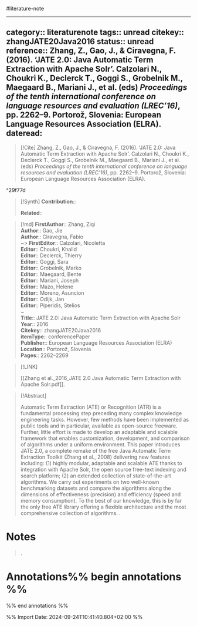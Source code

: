 #literature-note 

---
category:: literaturenote
tags:: unread
citekey:: zhangJATE20Java2016
status:: unread
reference:: Zhang, Z., Gao, J., & Ciravegna, F. (2016). ‘JATE 2.0: Java Automatic Term Extraction with Apache Solr’. Calzolari N., Choukri K., Declerck T., Goggi S., Grobelnik M., Maegaard B., Mariani J., et al. (eds) _Proceedings of the tenth international conference on language resources and evaluation (LREC’16)_, pp. 2262–9. Portorož, Slovenia: European Language Resources Association (ELRA).
dateread:
---

> [!Cite]
> Zhang, Z., Gao, J., & Ciravegna, F. (2016). ‘JATE 2.0: Java Automatic Term Extraction with Apache Solr’. Calzolari N., Choukri K., Declerck T., Goggi S., Grobelnik M., Maegaard B., Mariani J., et al. (eds) _Proceedings of the tenth international conference on language resources and evaluation (LREC’16)_, pp. 2262–9. Portorož, Slovenia: European Language Resources Association (ELRA).

^29f77d

>[!Synth]
>**Contribution**:: 
>
>**Related**:: 
>

>[!md]
> **FirstAuthor**:: Zhang, Ziqi  
> **Author**:: Gao, Jie  
> **Author**:: Ciravegna, Fabio  
~> **FirstEditor**:: Calzolari, Nicoletta  
> **Editor**:: Choukri, Khalid  
> **Editor**:: Declerck, Thierry  
> **Editor**:: Goggi, Sara  
> **Editor**:: Grobelnik, Marko  
> **Editor**:: Maegaard, Bente  
> **Editor**:: Mariani, Joseph  
> **Editor**:: Mazo, Helene  
> **Editor**:: Moreno, Asuncion  
> **Editor**:: Odijk, Jan  
> **Editor**:: Piperidis, Stelios  
~    
> **Title**:: JATE 2.0: Java Automatic Term Extraction with Apache Solr  
> **Year**:: 2016   
> **Citekey**:: zhangJATE20Java2016  
> **itemType**:: conferencePaper  
> **Publisher**:: European Language Resources Association (ELRA)  
> **Location**:: Portorož, Slovenia   
> **Pages**:: 2262–2269    

> [!LINK] 
>
> [[Zhang et al._2016_JATE 2.0 Java Automatic Term Extraction with Apache Solr.pdf]].

> [!Abstract]
>
> Automatic Term Extraction (ATE) or Recognition (ATR) is a fundamental processing step preceding many complex knowledge engineering tasks. However, few methods have been implemented as public tools and in particular, available as open-source freeware. Further, little effort is made to develop an adaptable and scalable framework that enables customization, development, and comparison of algorithms under a uniform environment. This paper introduces JATE 2.0, a complete remake of the free Java Automatic Term Extraction Toolkit (Zhang et al., 2008) delivering new features including: (1) highly modular, adaptable and scalable ATE thanks to integration with Apache Solr, the open source free-text indexing and search platform; (2) an extended collection of state-of-the-art algorithms. We carry out experiments on two well-known benchmarking datasets and compare the algorithms along the dimensions of effectiveness (precision) and efficiency (speed and memory consumption). To the best of our knowledge, this is by far the only free ATE library offering a flexible architecture and the most comprehensive collection of algorithms.
>.
> 
# Notes
>.


# Annotations%% begin annotations %%


%% end annotations %%

%% Import Date: 2024-09-24T10:41:40.804+02:00 %%
